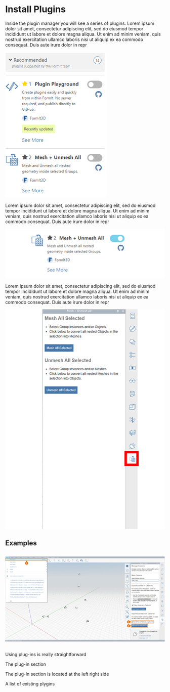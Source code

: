 # Install Plugins

Inside the plugin manager you will see a series of plugins. Lorem ipsum dolor sit amet, consectetur adipiscing elit, sed do eiusmod tempor incididunt ut labore et dolore magna aliqua. Ut enim ad minim veniam, quis nostrud exercitation ullamco laboris nisi ut aliquip ex ea commodo consequat. Duis aute irure dolor in repr

![](../../.gitbook/assets/d5.PNG)

Lorem ipsum dolor sit amet, consectetur adipiscing elit, sed do eiusmod tempor incididunt ut labore et dolore magna aliqua. Ut enim ad minim veniam, quis nostrud exercitation ullamco laboris nisi ut aliquip ex ea commodo consequat. Duis aute irure dolor in repr

![](../../.gitbook/assets/d6.png)

Lorem ipsum dolor sit amet, consectetur adipiscing elit, sed do eiusmod tempor incididunt ut labore et dolore magna aliqua. Ut enim ad minim veniam, quis nostrud exercitation ullamco laboris nisi ut aliquip ex ea commodo consequat. Duis aute irure dolor in repr

![](../../.gitbook/assets/d7.PNG)

## Examples

##



![](<../../.gitbook/assets/9 (7).png>)

##

Using plug-ins is really straightforward

The plug-in section

The plug-in section is located at the left right side

A list of existing plygins
